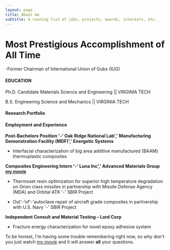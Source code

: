 ```yaml
---
layout: page
title: About me
subtitle: A running list of jobs, projects, awards, interests, etc.
---
```

# Most Prestigious Accomplishment of All Time

-Former Chairman of International Union of Gubs (IUG)


#### EDUCATION

Ph.D. Candidate Materials Science and Engineering ||
VIRGINIA TECH		

B.S. Engineering Science and Mechanics ||
VIRGINIA TECH	

#### Research Portfolio



#### Employment and Experience

**Post-Bachelors Position '-' Oak Ridge National Lab',' Manufacturing Demonstration Facility (MDF)',' Energetic Systems**

- Interfacial characterization of big area additive manufactured (BAAM) thermoplastic composites

**Composites Engineering Intern '-' Luna Inc',' Advanced Materials Group [my movie](http://en.wikipedia.org/wiki/The_Princess_Bride_%28film%29)**	
- Thermoset resin optimization for superior high temperature degradation on Orion class missiles in partnership with Missile Defense Agency (MDA) and Orbital ATK '-' SBIR Project

- Out'-'of'-'autoclave repair of aircraft grade composites in partnership with U.S. Navy '-' SBIR Project

**Independent Consult and Material Testing – Lord Corp**

- Fracture energy characterization for novel epoxy adhesive system


To be honest, I'm having some trouble remembering right now, so why don't you just watch [my movie](http://en.wikipedia.org/wiki/The_Princess_Bride_%28film%29) and it will answer **all** your questions.


